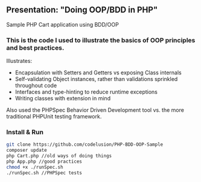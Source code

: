## Presentation: "Doing OOP/BDD in PHP"
Sample PHP Cart application using BDD/OOP

### This is the code I used to illustrate the basics of OOP principles and best practices.
  
  
  Illustrates:
  
  * Encapsulation with Setters and Getters vs exposing Class internals
  * Self-validating Object instances, rather than validations sprinkled throughout code
  * Interfaces and type-hinting to reduce runtime exceptions
  * Writing classes with extension in mind
 
  Also used the PHPSpec Behavior Driven Development tool vs. the more traditional PHPUnit testing framework.
  
  ### Install & Run
  
  ```bash
  git clone https://github.com/codelusion/PHP-BDD-OOP-Sample
  composer update
  php Cart.php //old ways of doing things
  php App.php //good practices
  chmod +x ./runSpec.sh
  ./runSpec.sh //PHPSpec tests
  ```
  
  
